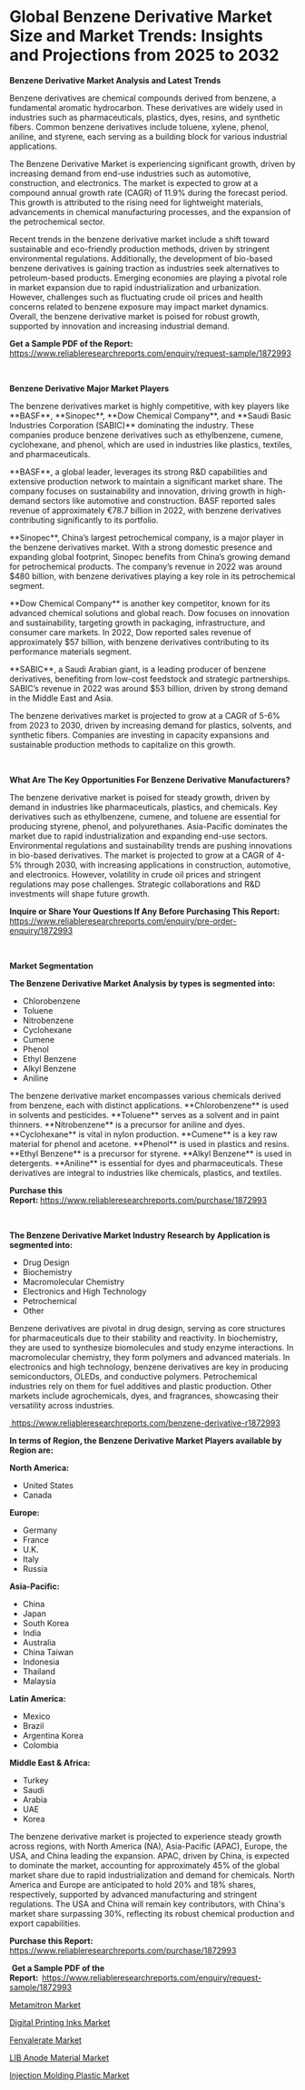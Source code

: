 <p><h1>Global Benzene Derivative Market Size and Market Trends: Insights and Projections from 2025 to 2032</h1></p><p><strong>Benzene Derivative Market Analysis and Latest Trends</strong></p>
<p><p>Benzene derivatives are chemical compounds derived from benzene, a fundamental aromatic hydrocarbon. These derivatives are widely used in industries such as pharmaceuticals, plastics, dyes, resins, and synthetic fibers. Common benzene derivatives include toluene, xylene, phenol, aniline, and styrene, each serving as a building block for various industrial applications.</p><p>The Benzene Derivative Market is experiencing significant growth, driven by increasing demand from end-use industries such as automotive, construction, and electronics. The market is expected to grow at a compound annual growth rate (CAGR) of 11.9% during the forecast period. This growth is attributed to the rising need for lightweight materials, advancements in chemical manufacturing processes, and the expansion of the petrochemical sector.</p><p>Recent trends in the benzene derivative market include a shift toward sustainable and eco-friendly production methods, driven by stringent environmental regulations. Additionally, the development of bio-based benzene derivatives is gaining traction as industries seek alternatives to petroleum-based products. Emerging economies are playing a pivotal role in market expansion due to rapid industrialization and urbanization. However, challenges such as fluctuating crude oil prices and health concerns related to benzene exposure may impact market dynamics. Overall, the benzene derivative market is poised for robust growth, supported by innovation and increasing industrial demand.</p></p>
<p><strong>Get a Sample PDF of the Report:&nbsp;</strong> <a href="https://www.reliableresearchreports.com/enquiry/request-sample/1872993?utm_campaign=48&utm_medium=2&utm_source=Github&utm_content=ia&utm_term=25012025&utm_id=benzene-derivative">https://www.reliableresearchreports.com/enquiry/request-sample/1872993</a></p>
<p>&nbsp;</p>
<p><strong>Benzene Derivative Major Market Players</strong></p>
<p><p>The benzene derivatives market is highly competitive, with key players like **BASF**, **Sinopec**, **Dow Chemical Company**, and **Saudi Basic Industries Corporation (SABIC)** dominating the industry. These companies produce benzene derivatives such as ethylbenzene, cumene, cyclohexane, and phenol, which are used in industries like plastics, textiles, and pharmaceuticals.</p><p>**BASF**, a global leader, leverages its strong R&D capabilities and extensive production network to maintain a significant market share. The company focuses on sustainability and innovation, driving growth in high-demand sectors like automotive and construction. BASF reported sales revenue of approximately €78.7 billion in 2022, with benzene derivatives contributing significantly to its portfolio.</p><p>**Sinopec**, China’s largest petrochemical company, is a major player in the benzene derivatives market. With a strong domestic presence and expanding global footprint, Sinopec benefits from China’s growing demand for petrochemical products. The company’s revenue in 2022 was around $480 billion, with benzene derivatives playing a key role in its petrochemical segment.</p><p>**Dow Chemical Company** is another key competitor, known for its advanced chemical solutions and global reach. Dow focuses on innovation and sustainability, targeting growth in packaging, infrastructure, and consumer care markets. In 2022, Dow reported sales revenue of approximately $57 billion, with benzene derivatives contributing to its performance materials segment.</p><p>**SABIC**, a Saudi Arabian giant, is a leading producer of benzene derivatives, benefiting from low-cost feedstock and strategic partnerships. SABIC’s revenue in 2022 was around $53 billion, driven by strong demand in the Middle East and Asia.</p><p>The benzene derivatives market is projected to grow at a CAGR of 5-6% from 2023 to 2030, driven by increasing demand for plastics, solvents, and synthetic fibers. Companies are investing in capacity expansions and sustainable production methods to capitalize on this growth.</p></p>
<p>&nbsp;</p>
<p><strong>What Are The Key Opportunities For Benzene Derivative Manufacturers?</strong></p>
<p><p>The benzene derivative market is poised for steady growth, driven by demand in industries like pharmaceuticals, plastics, and chemicals. Key derivatives such as ethylbenzene, cumene, and toluene are essential for producing styrene, phenol, and polyurethanes. Asia-Pacific dominates the market due to rapid industrialization and expanding end-use sectors. Environmental regulations and sustainability trends are pushing innovations in bio-based derivatives. The market is projected to grow at a CAGR of 4-5% through 2030, with increasing applications in construction, automotive, and electronics. However, volatility in crude oil prices and stringent regulations may pose challenges. Strategic collaborations and R&D investments will shape future growth.</p></p>
<p><strong>Inquire or Share Your Questions If Any Before Purchasing This Report:</strong> <a href="https://www.reliableresearchreports.com/enquiry/pre-order-enquiry/1872993?utm_campaign=48&utm_medium=2&utm_source=Github&utm_content=ia&utm_term=25012025&utm_id=benzene-derivative">https://www.reliableresearchreports.com/enquiry/pre-order-enquiry/1872993</a></p>
<p>&nbsp;</p>
<p><strong>Market Segmentation</strong></p>
<p><strong>The Benzene Derivative Market Analysis by types is segmented into:</strong></p>
<p><ul><li>Chlorobenzene</li><li>Toluene</li><li>Nitrobenzene</li><li>Cyclohexane</li><li>Cumene</li><li>Phenol</li><li>Ethyl Benzene</li><li>Alkyl Benzene</li><li>Aniline</li></ul></p>
<p><p>The benzene derivative market encompasses various chemicals derived from benzene, each with distinct applications. **Chlorobenzene** is used in solvents and pesticides. **Toluene** serves as a solvent and in paint thinners. **Nitrobenzene** is a precursor for aniline and dyes. **Cyclohexane** is vital in nylon production. **Cumene** is a key raw material for phenol and acetone. **Phenol** is used in plastics and resins. **Ethyl Benzene** is a precursor for styrene. **Alkyl Benzene** is used in detergents. **Aniline** is essential for dyes and pharmaceuticals. These derivatives are integral to industries like chemicals, plastics, and textiles.</p></p>
<p><strong>Purchase this Report:&nbsp;</strong><a href="https://www.reliableresearchreports.com/purchase/1872993?utm_campaign=48&utm_medium=2&utm_source=Github&utm_content=ia&utm_term=25012025&utm_id=benzene-derivative">https://www.reliableresearchreports.com/purchase/1872993</a></p>
<p>&nbsp;</p>
<p><strong>The Benzene Derivative Market Industry Research by Application is segmented into:</strong></p>
<p><ul><li>Drug Design</li><li>Biochemistry</li><li>Macromolecular Chemistry</li><li>Electronics and High Technology</li><li>Petrochemical</li><li>Other</li></ul></p>
<p><p>Benzene derivatives are pivotal in drug design, serving as core structures for pharmaceuticals due to their stability and reactivity. In biochemistry, they are used to synthesize biomolecules and study enzyme interactions. In macromolecular chemistry, they form polymers and advanced materials. In electronics and high technology, benzene derivatives are key in producing semiconductors, OLEDs, and conductive polymers. Petrochemical industries rely on them for fuel additives and plastic production. Other markets include agrochemicals, dyes, and fragrances, showcasing their versatility across industries.</p></p>
<p><a href="https://www.reliableresearchreports.com/benzene-derivative-r1872993?utm_campaign=48&utm_medium=2&utm_source=Github&utm_content=ia&utm_term=25012025&utm_id=benzene-derivative">&nbsp;https://www.reliableresearchreports.com/benzene-derivative-r1872993</a></p>
<p><strong>In terms of Region, the Benzene Derivative Market Players available by Region are:</strong></p>
<p>
    <p> <strong> North America: </strong>
        <ul>
            <li>United States</li>
            <li>Canada</li>
        </ul>
        </p> 
    <p> <strong> Europe: </strong>
        <ul>
            <li>Germany</li>
            <li>France</li>
            <li>U.K.</li>
            <li>Italy</li>
            <li>Russia</li>
        </ul>
        </p> 
    <p> <strong> Asia-Pacific: </strong>
        <ul>
            <li>China</li>
            <li>Japan</li>
            <li>South Korea</li>
            <li>India</li>
            <li>Australia</li>
            <li>China Taiwan</li>
            <li>Indonesia</li>
            <li>Thailand</li>
            <li>Malaysia</li>
        </ul>
        </p> 
    <p> <strong> Latin America: </strong>
        <ul>
            <li>Mexico</li>
            <li>Brazil</li>
            <li>Argentina Korea</li>
            <li>Colombia</li>
        </ul>
        </p> 
    <p> <strong> Middle East & Africa: </strong>
        <ul>
            <li>Turkey</li>
            <li>Saudi</li>
            <li>Arabia</li>
            <li>UAE</li>
            <li>Korea</li>
        </ul>
    </p>
    </p>
<p><p>The benzene derivative market is projected to experience steady growth across regions, with North America (NA), Asia-Pacific (APAC), Europe, the USA, and China leading the expansion. APAC, driven by China, is expected to dominate the market, accounting for approximately 45% of the global market share due to rapid industrialization and demand for chemicals. North America and Europe are anticipated to hold 20% and 18% shares, respectively, supported by advanced manufacturing and stringent regulations. The USA and China will remain key contributors, with China's market share surpassing 30%, reflecting its robust chemical production and export capabilities.</p></p>
<p><strong>Purchase this Report: </strong><a href="https://www.reliableresearchreports.com/purchase/1872993?utm_campaign=48&utm_medium=2&utm_source=Github&utm_content=ia&utm_term=25012025&utm_id=benzene-derivative">https://www.reliableresearchreports.com/purchase/1872993</a></p>
<p>&nbsp;<strong>Get a Sample PDF of the Report:&nbsp;&nbsp;</strong><a href="https://www.reliableresearchreports.com/enquiry/request-sample/1872993?utm_campaign=48&utm_medium=2&utm_source=Github&utm_content=ia&utm_term=25012025&utm_id=benzene-derivative">https://www.reliableresearchreports.com/enquiry/request-sample/1872993</a></p>
<p><strong></strong></p>
<p><p><a href="https://github.com/gamuoodhub/Market-Research-Report-List-1/blob/main/metamitron-market.md?utm_campaign=48&utm_medium=2&utm_source=Github&utm_content=ia&utm_term=25012025&utm_id=benzene-derivative">Metamitron Market</a></p><p><a href="https://github.com/lacostesamella9485/Market-Research-Report-List-1/blob/main/digital-printing-inks-market.md?utm_campaign=48&utm_medium=2&utm_source=Github&utm_content=ia&utm_term=25012025&utm_id=benzene-derivative">Digital Printing Inks Market</a></p><p><a href="https://github.com/aistraasinyo/Market-Research-Report-List-1/blob/main/fenvalerate-market.md?utm_campaign=48&utm_medium=2&utm_source=Github&utm_content=ia&utm_term=25012025&utm_id=benzene-derivative">Fenvalerate Market</a></p><p><a href="https://github.com/uramalorr/Market-Research-Report-List-1/blob/main/lib-anode-material-market.md?utm_campaign=48&utm_medium=2&utm_source=Github&utm_content=ia&utm_term=25012025&utm_id=benzene-derivative">LIB Anode Material Market</a></p><p><a href="https://github.com/mathastilley812967/Market-Research-Report-List-1/blob/main/injection-molding-plastic-market.md?utm_campaign=48&utm_medium=2&utm_source=Github&utm_content=ia&utm_term=25012025&utm_id=benzene-derivative">Injection Molding Plastic Market</a></p></p>